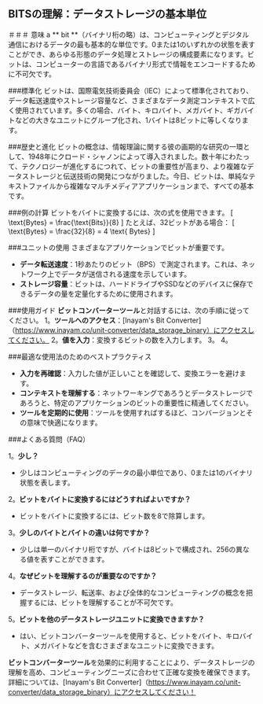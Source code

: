 ## BITSの理解：データストレージの基本単位

＃＃＃ 意味
a ** bit **（バイナリ桁の略）は、コンピューティングとデジタル通信におけるデータの最も基本的な単位です。0または1のいずれかの状態を表すことができ、あらゆる形態のデータ処理とストレージの構成要素になります。ビットは、コンピューターの言語であるバイナリ形式で情報をエンコードするために不可欠です。

###標準化
ビットは、国際電気技術委員会（IEC）によって標準化されており、データ転送速度やストレージ容量など、さまざまなデータ測定コンテキストで広く使用されています。多くの場合、バイト、キロバイト、メガバイト、ギガバイトなどの大きなユニットにグループ化され、1バイトは8ビットに等しくなります。

###歴史と進化
ビットの概念は、情報理論に関する彼の画期的な研究の一環として、1948年にクロード・シャノンによって導入されました。数十年にわたって、テクノロジーが進化するにつれて、ビットの重要性が高まり、より複雑なデータストレージと伝送技術の開発につながりました。今日、ビットは、単純なテキストファイルから複雑なマルチメディアアプリケーションまで、すべての基本です。

###例の計算
ビットをバイトに変換するには、次の式を使用できます。
\[ \text{Bytes} = \frac{\text{Bits}}{8} \]
たとえば、32ビットがある場合：
\[ \text{Bytes} = \frac{32}{8} = 4 \text{ Bytes} \]

###ユニットの使用
さまざまなアプリケーションでビットが重要です。
-  **データ転送速度**：1秒あたりのビット（BPS）で測定されます。これは、ネットワーク上でデータが送信される速度を示しています。
-  **ストレージ容量**：ビットは、ハードドライブやSSDなどのデバイスに保存できるデータの量を定量化するために使用されます。

###使用ガイド
**ビットコンバーターツール**と対話するには、次の手順に従ってください。
1。**ツールへのアクセス**：[Inayam's Bit Converter]（https://www.inayam.co/unit-converter/data_storage_binary）にアクセスしてください。
2。**値を入力**：変換するビットの数を入力します。
3。
4。

###最適な使用法のためのベストプラクティス
-  **入力を再確認**：入力した値が正しいことを確認して、変換エラーを避けます。
-  **コンテキストを理解する**：ネットワーキングであろうとデータストレージであろうと、特定のアプリケーションのビットの重要性に精通してください。
-  **ツールを定期的に使用**：ツールを使用すればするほど、コンバージョンとその意味で快適になります。

###よくある質問（FAQ）

1。**少し？**
- 少しはコンピューティングのデータの最小単位であり、0または1のバイナリ状態を表します。

2。**ビットをバイトに変換するにはどうすればよいですか？**
- ビットをバイトに変換するには、ビット数を8で除算します。

3。**少しのバイトとバイトの違いは何ですか？**
- 少しは単一のバイナリ桁ですが、バイトは8ビットで構成され、256の異なる値を表すことができます。

4。**なぜビットを理解するのが重要なのですか？**
- データストレージ、転送率、および全体的なコンピューティングの概念を把握するには、ビットを理解することが不可欠です。

5。**ビットを他のデータストレージユニットに変換できますか？**
- はい、ビットコンバーターツールを使用すると、ビットをバイト、キロバイト、メガバイトなどを含むさまざまなユニットに変換できます。

**ビットコンバーターツール**を効果的に利用することにより、データストレージの理解を高め、コンピューティングニーズに合わせて正確な変換を確保できます。詳細については、[Inayam's Bit Converter]（https://www.inayam.co/unit-converter/data_storage_binary）にアクセスしてください！